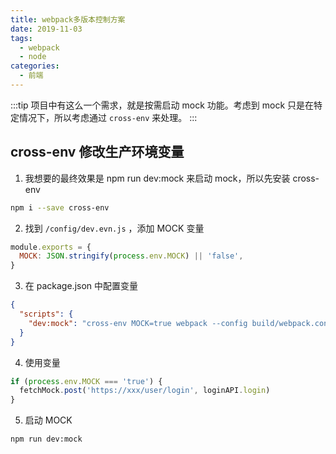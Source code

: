 ```yaml
---
title: webpack多版本控制方案
date: 2019-11-03
tags:
  - webpack
  - node
categories:
  - 前端
---
```


:::tip 项目中有这么一个需求，就是按需启动 mock 功能。考虑到 mock 只是在特定情况下，所以考虑通过 `cross-env` 来处理。 :::

<!-- more -->

## cross-env 修改生产环境变量

1. 我想要的最终效果是 npm run dev:mock 来启动 mock，所以先安装 cross-env

```bash
npm i --save cross-env
```

2. 找到 `/config/dev.evn.js` ，添加 MOCK 变量

```javascript
module.exports = {
  MOCK: JSON.stringify(process.env.MOCK) || 'false',
}
```

3. 在 package.json 中配置变量

```json
{
  "scripts": {
    "dev:mock": "cross-env MOCK=true webpack --config build/webpack.config.js"
  }
}
```

4. 使用变量

```javascript
if (process.env.MOCK === 'true') {
  fetchMock.post('https://xxx/user/login', loginAPI.login)
}
```

5. 启动 MOCK

```bash
npm run dev:mock
```


